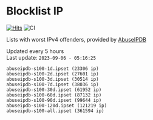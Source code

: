 # Blocklist IP

[![Hits](https://hits.seeyoufarm.com/api/count/incr/badge.svg?url=https%3A%2F%2Fgithub.com%2Fborestad%2Fblocklist-ip%2F&count_bg=%2379C83D&title_bg=%23555555&icon=&icon_color=%23E7E7E7&title=hits&edge_flat=false)](https://hits.seeyoufarm.com)  ![CI](https://img.shields.io/github/workflow/status/borestad/blocklist-ip/CI?style=flat-square)

Lists with worst IPv4 offenders, provided by [AbuseIPDB](https://www.abuseipdb.com/)

<!-- FOOTER-PLACEHOLDER -->
Updated every 5 hours<br>
Last update: `2023-09-06 - 05:16:25`
```
abuseipdb-s100-1d.ipset (23306 ip)
abuseipdb-s100-2d.ipset (27601 ip)
abuseipdb-s100-3d.ipset (30514 ip)
abuseipdb-s100-7d.ipset (38036 ip)
abuseipdb-s100-30d.ipset (61952 ip)
abuseipdb-s100-60d.ipset (87132 ip)
abuseipdb-s100-90d.ipset (99644 ip)
abuseipdb-s100-120d.ipset (121219 ip)
abuseipdb-s100-all.ipset (361594 ip)
```
